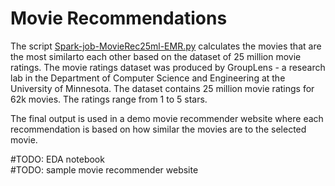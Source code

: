 # Movie Recommendations
The script [Spark-job-MovieRec25ml-EMR.py](Spark-job-MovieRec25ml-EMR.py) calculates the movies that are the most similarto each other based on the dataset of 25 million movie ratings. 
The movie ratings dataset was produced by GroupLens - a research lab in the Department of Computer Science and Engineering at the University of Minnesota. The dataset contains 25 million movie ratings for 62k movies. The ratings range from 1 to 5 stars. 
<p>The final output is used in a demo movie recommender website where each recommendation is based on how similar the movies are to the selected movie. <p>

#TODO: EDA notebook<br>
#TODO: sample movie recommender website
